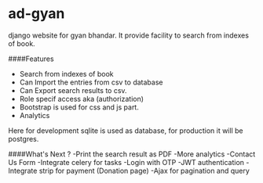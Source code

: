 # ad-gyan
django website for gyan bhandar. It provide facility to search from indexes of book. 

####Features
- Search from indexes of book
- Can Import the entries from csv to database
- Can Export search results to csv.
- Role specif access aka (authorization)
- Bootstrap is used for css and js part.
- Analytics 

Here for development sqlite is used as database, for production it will be postgres.

####What's Next ?
-Print the search result as PDF
-More analytics
-Contact Us Form
-Integrate celery for tasks
-Login with OTP
-JWT authentication
-Integrate strip for payment (Donation page)
-Ajax for pagination and query

